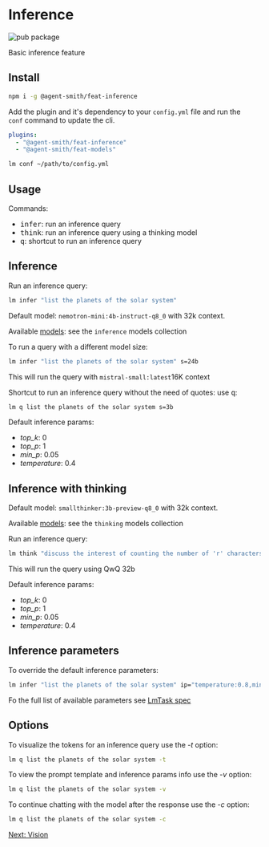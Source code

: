# Inference

![pub package](https://img.shields.io/npm/v/@agent-smith/feat-inference)

Basic inference feature

## Install

```bash
npm i -g @agent-smith/feat-inference
```

Add the plugin and it's dependency to your `config.yml` file and run the `conf` command to update the cli.

```yml
plugins:
  - "@agent-smith/feat-inference"
  - "@agent-smith/feat-models"
```

```bash
lm conf ~/path/to/config.yml
```

## Usage

Commands:

- <kbd>infer</kbd>: run an inference query
- <kbd>think</kbd>: run an inference query using a thinking model
- <kbd>q</kbd>: shortcut to run an inference query

## Inference

Run an inference query:

```bash
lm infer "list the planets of the solar system"
```

Default model: `nemotron-mini:4b-instruct-q8_0` with 32k context.

Available <a href="javascript:openLink('/terminal_client/plugins/models')">models</a>: see
the `inference` models collection

To run a query with a different model size:

```bash
lm infer "list the planets of the solar system" s=24b
```

This will run the query with `mistral-small:latest`16K context

Shortcut to run an inference query without the need of quotes: use <kbd>q</kbd>:

```bash
lm q list the planets of the solar system s=3b
```

Default inference params:

- *top_k*: 0
- *top_p*: 1
- *min_p*: 0.05
- *temperature*: 0.4

## Inference with thinking

Default model: `smallthinker:3b-preview-q8_0` with 32k context.

Available <a href="javascript:openLink('/terminal_client/plugins/models')">models</a>: see
the `thinking` models collection

Run an inference query:

```bash
lm think "discuss the interest of counting the number of 'r' characters in the word 'strawberry'" s=32b
```

This will run the query using QwQ 32b

Default inference params:

- *top_k*: 0
- *top_p*: 1
- *min_p*: 0.05
- *temperature*: 0.4

## Inference parameters

To override the default inference parameters:

```bash
lm infer "list the planets of the solar system" ip="temperature:0.8,min_p:0.1"
```

Fo the full list of available parameters see <a href="javascript:openLink('/lm_task/specification')">LmTask spec</a>

## Options

To visualize the tokens for an inference query use the *-t* option:

```bash
lm q list the planets of the solar system -t
```

To view the prompt template and inference params info use the *-v* option:

```bash
lm q list the planets of the solar system -v
```

To continue chatting with the model after the response use the *-c* option:

```bash
lm q list the planets of the solar system -c
```

<a href="javascript:openLink('/terminal_client/plugins/vision')">Next: Vision</a>
